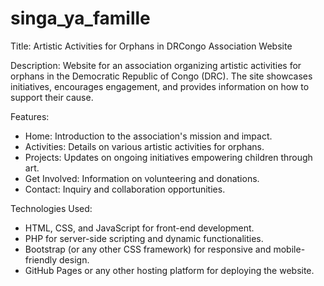 # singa_ya_famille
Title: Artistic Activities for Orphans in DRCongo Association Website

Description:
Website for an association organizing artistic activities for orphans in the Democratic Republic of Congo (DRC). The site showcases initiatives, encourages engagement, and provides information on how to support their cause.

Features:
- Home: Introduction to the association's mission and impact.
- Activities: Details on various artistic activities for orphans.
- Projects: Updates on ongoing initiatives empowering children through art.
- Get Involved: Information on volunteering and donations.
- Contact: Inquiry and collaboration opportunities.

Technologies Used:
- HTML, CSS, and JavaScript for front-end development.
- PHP for server-side scripting and dynamic functionalities.
- Bootstrap (or any other CSS framework) for responsive and mobile-friendly design.
- GitHub Pages or any other hosting platform for deploying the website.


